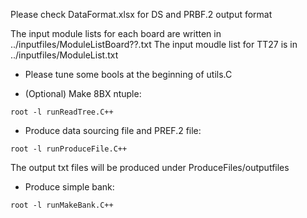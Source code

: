 Please check DataFormat.xlsx for DS and PRBF.2 output format

The input module lists for each board are written in ../inputfiles/ModuleListBoard??.txt
The input moudle list for TT27 is in ../inputfiles/ModuleList.txt

* Please tune some bools at the beginning of utils.C

* (Optional) Make 8BX ntuple:
```
root -l runReadTree.C++
```

* Produce data sourcing file and PREF.2 file:
```
root -l runProduceFile.C++
```
The output txt files will be produced under ProduceFiles/outputfiles

* Produce simple bank:
```
root -l runMakeBank.C++
```
